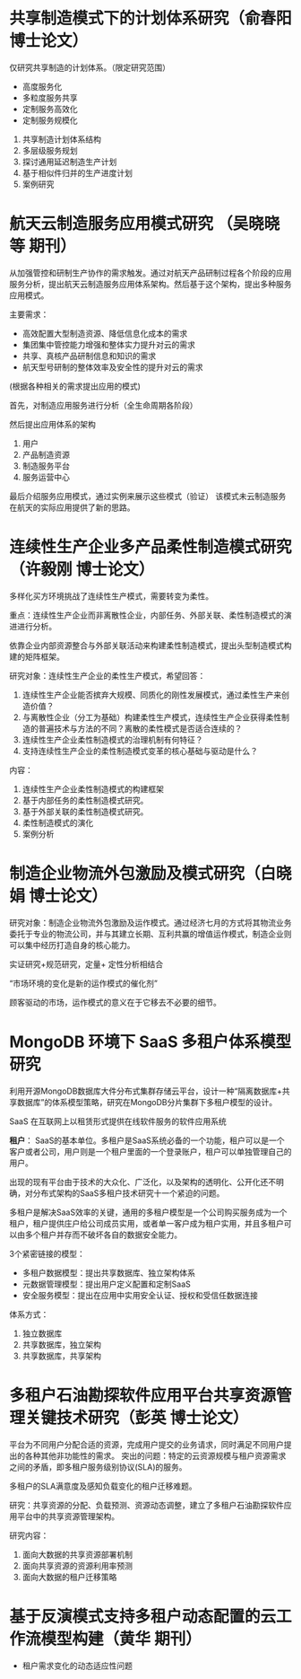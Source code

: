 # 共享制造模式下的计划体系研究（俞春阳 博士论文）

仅研究共享制造的计划体系。（限定研究范围）

- 高度服务化
- 多粒度服务共享
- 定制服务高效化
- 定制服务规模化

1. 共享制造计划体系结构
2. 多层级服务规划
3. 探讨通用延迟制造生产计划
4. 基于相似件归并的生产进度计划
5. 案例研究

# 航天云制造服务应用模式研究 （吴晓晓等 期刊）

从加强管控和研制生产协作的需求触发。通过对航天产品研制过程各个阶段的应用服务分析，提出航天云制造服务应用体系架构。然后基于这个架构，提出多种服务应用模式。

主要需求：
- 高效配置大型制造资源、降低信息化成本的需求
- 集团集中管控能力增强和整体实力提升对云的需求
- 共享、真核产品研制信息和知识的需求
- 航天型号研制的整体效率及安全性的提升对云的需求

(根据各种相关的需求提出应用的模式)

首先，对制造应用服务进行分析（全生命周期各阶段）

然后提出应用体系的架构
1. 用户
2. 产品制造资源
3. 制造服务平台
4. 服务运营中心

最后介绍服务应用模式，通过实例来展示这些模式（验证）
该模式未云制造服务在航天的实际应用提供了新的思路。

# 连续性生产企业多产品柔性制造模式研究（许毅刚 博士论文）

多样化买方环境挑战了连续性生产模式，需要转变为柔性。

重点：连续性生产企业而非离散性企业，内部任务、外部关联、柔性制造模式的演进进行分析。

依靠企业内部资源整合与外部关联活动来构建柔性制造模式，提出头型制造模式构建的矩阵框架。

研究对象：连续性生产企业的柔性生产模式，希望回答：
1. 连续性生产企业能否摈弃大规模、同质化的刚性发展模式，通过柔性生产来创造价值？
2. 与离散性企业（分工为基础）构建柔性生产模式，连续性生产企业获得柔性制造的普遍技术与方法的不同？离散的柔性模式是否适合连续的？
3. 连续性生产企业柔性制造模式的治理机制有何特征？
4. 支持连续性生产企业的柔性制造模式变革的核心基础与驱动是什么？

内容：
1. 连续性生产企业柔性制造模式的构建框架
2. 基于内部任务的柔性制造模式研究。
3. 基于外部关联的柔性制造模式研究。
4. 柔性制造模式的演化
5. 案例分析

# 制造企业物流外包激励及模式研究（白晓娟 博士论文）
研究对象：制造企业物流外包激励及运作模式。通过经济七月的方式将其物流业务委托于专业的物流公司，并与其建立长期、互利共赢的增值运作模式，制造企业则可以集中经历打造自身的核心能力。

实证研究+规范研究，定量+ 定性分析相结合

“市场环境的变化是新的运作模式的催化剂”

顾客驱动的市场，运作模式的意义在于它移去不必要的细节。

# MongoDB 环境下 SaaS 多租户体系模型研究

利用开源MongoDB数据库大件分布式集群存储云平台，设计一种“隔离数据库+共享数据库”的体系模型策略，研究在MongoDB分片集群下多租户模型的设计。

SaaS 在互联网上以租赁形式提供在线软件服务的软件应用系统

**租户**： SaaS的基本单位。多租户是SaaS系统必备的一个功能，租户可以是一个客户或者公司，用户则是一个租户里面的一个登录账户，租户可以单独管理自己的用户。

出现的现有平台由于技术的大众化、广泛化，以及架构的透明化、公开化还不明确，对分布式架构的SaaS多租户技术研究十一个紧迫的问题。


多租户是解决SaaS效率的关键，通用的多租户模型是一个公司购买服务成为一个租户，租户提供庄户给公司成员实用，或者单一客户成为租户实用，并且多租户可以由多个租户并存而不破坏各自的数据安全能力。

3个紧密链接的模型：
- 多租户数据模型：提出共享数据库、独立架构体系
- 元数据管理模型：提出用户定义配置和定制SaaS
- 安全服务模型：提出在应用中实用安全认证、授权和受信任数据连接

体系方式：
1. 独立数据库
2. 共享数据库，独立架构
3. 共享数据库，共享架构

# 多租户石油勘探软件应用平台共享资源管理关键技术研究（彭英 博士论文）

平台为不同用户分配合适的资源，完成用户提交的业务请求，同时满足不同用户提出的各种其他非功能性的需求。
突出的问题：特定的云资源规模与租户资源需求之间的矛盾，即多租户服务级别协议(SLA)的服务。

多租户的SLA满意度及感知负载变化的租户迁移难题。

研究：共享资源的分配、负载预测、资源动态调整，建立了多租户石油勘探软件应用平台中的共享资源管理架构。

研究内容：
1. 面向大数据的共享资源部署机制
2. 面向共享资源的资源利用率预测
3. 面向大数据的租户迁移策略

# 基于反演模式支持多租户动态配置的云工作流模型构建（黄华 期刊）

- 租户需求变化的动态适应性问题